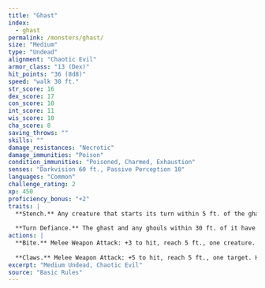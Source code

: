 ```yaml
---
title: "Ghast"
index:
  - ghast
permalink: /monsters/ghast/
size: "Medium"
type: "Undead"
alignment: "Chaotic Evil"
armor_class: "13 (Dex)"
hit_points: "36 (8d8)"
speed: "walk 30 ft."
str_score: 16
dex_score: 17
con_score: 10
int_score: 11
wis_score: 10
cha_score: 8
saving_throws: ""
skills: ""
damage_resistances: "Necrotic"
damage_immunities: "Poison"
condition_immunities: "Poisoned, Charmed, Exhaustion"
senses: "Darkvision 60 ft., Passive Perception 10"
languages: "Common"
challenge_rating: 2
xp: 450
proficiency_bonus: "+2"
traits: |
  **Stench.** Any creature that starts its turn within 5 ft. of the ghast must succeed on a DC 10 Constitution saving throw or be poisoned until the start of its next turn. On a successful saving throw, the creature is immune to the ghast's Stench for 24 hours.
  
  **Turn Defiance.** The ghast and any ghouls within 30 ft. of it have advantage on saving throws against effects that turn undead.
actions: |
  **Bite.** Melee Weapon Attack: +3 to hit, reach 5 ft., one creature. Hit: 12 (2d8 + 3) piercing damage.
  
  **Claws.** Melee Weapon Attack: +5 to hit, reach 5 ft., one target. Hit: 10 (2d6 + 3) slashing damage. If the target is a creature other than an undead, it must succeed on a DC 10 Constitution saving throw or be paralyzed for 1 minute. The target can repeat the saving throw at the end of each of its turns, ending the effect on itself on a success.  
excerpt: "Medium Undead, Chaotic Evil"
source: "Basic Rules"
---
```

